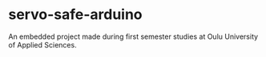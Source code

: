 # servo-safe-arduino
An embedded project made during first semester studies at Oulu University of Applied Sciences.
